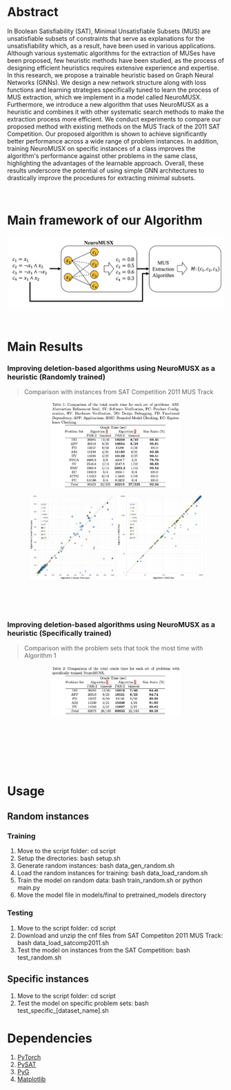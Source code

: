 # Abstract
In Boolean Satisfiability (SAT), Minimal Unsatisfiable Subsets (MUS) are unsatisfiable subsets of constraints that serve as explanations for the unsatisfiability which, as a result, have been used in various applications. Although various systematic algorithms for the extraction of MUSes have been proposed, few heuristic methods have been studied, as the process of designing efficient heuristics requires extensive experience and expertise. In this research, we propose a trainable heuristic based on Graph Neural Networks (GNNs). We design a new network structure along with loss functions and learning strategies specifically tuned to learn the process of MUS extraction, which we implement in a model called NeuroMUSX. Furthermore, we introduce a new algorithm that uses NeuroMUSX as a heuristic and combines it with other systematic search methods to make the extraction process more efficient. We conduct experiments to compare our proposed method with existing methods on the MUS Track of the 2011 SAT Competition. Our proposed algorithm is shown to achieve significantly better performance across a wide range of problem instances. In addition, training NeuroMUSX on specific instances of a class improves the algorithm's performance against other problems in the same class, highlighting the advantages of the learnable approach. Overall, these results underscore the potential of using simple GNN architectures to drastically improve the procedures for extracting minimal subsets.
​
<br><br><br>

# Main framework of our Algorithm
<p align="center">
  <img src="imgs/proposal_edit.png">
</p>
​

# Main Results
### Improving deletion-based algorithms using NeuroMUSX as a heuristic (Randomly trained)
> Comparison with instances from SAT Competition 2011 MUS Track
​

<p align="center">
  <img src="imgs/table1.png", width=60%>
</p>


<p float="left" align="center">
  <img src="imgs/musx_comparison.png" width="40%">
  <img src="imgs/mus_size_comparison.png" width="40%">
</p>
​
<br> <br>
​

### Improving deletion-based algorithms using NeuroMUSX as a heuristic (Specifically trained)
> Comparison with the problem sets that took the most time with Algorithm 1

<p align="center">
  <img src="imgs/table2.png", width=60%>
</p>
​

<br> <br>  <br>
​

# Usage
## Random instances
### Training
1. Move to the script folder: cd script
1. Setup the directories: bash setup.sh
1. Generate random instances: bash data_gen_random.sh
1. Load the random instances for training: bash data_load_random.sh
1. Train the model on random data: bash train_random.sh or python main.py
1. Move the model file in models/final to pretrained_models directory

### Testing
1. Move to the script folder: cd script
1. Download and unzip the cnf files from SAT Competiton 2011 MUS Track: bash data_load_satcomp2011.sh
1. Test the model on instances from the SAT Competition: bash test_random.sh

## Specific instances
1. Move to the script folder: cd script
1. Test the model on specific problem sets: bash test_specific_[dataset_name].sh


# Dependencies
1. <a href="https://pytorch.org">PyTorch</a>
1. <a href="https://pysathq.github.io">PySAT</a>
1. <a href="https://pytorch-geometric.readthedocs.io/en/latest/notes/installation.html">PyG</a>
1. <a href="https://matplotlib.org/stable/users/installing/index.html">Matplotlib</a>